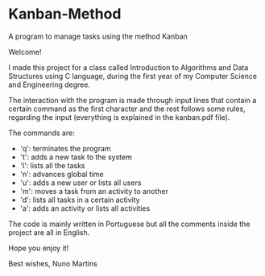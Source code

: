 # Kanban-Method
A program to manage tasks using the method Kanban 

Welcome!

I made this project for a class called Introduction to Algorithms and Data Structures using C language, during the first year of my Computer Science and Engineering degree.

The interaction with the program is made through input lines that contain a certain command as the first character and the rest follows some rules, regarding the input (everything is explained in the kanban.pdf file).

The commands are:
- 'q': terminates the program
- 't': adds a new task to the system
- 'l': lists all the tasks
- 'n': advances global time
- 'u': adds a new user or lists all users
- 'm': moves a task from an activity to another
- 'd': lists all tasks in a certain activity
- 'a': adds an activity or lists all activities

The code is mainly written in Portuguese but all the comments inside the project are all in English.

Hope you enjoy it!

Best wishes, Nuno Martins
